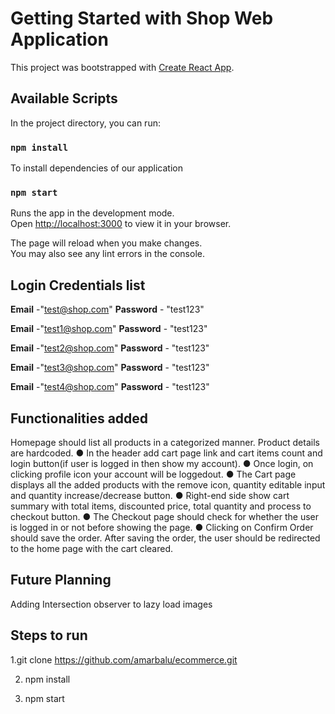 # Getting Started with Shop Web Application

This project was bootstrapped with [Create React App](https://github.com/facebook/create-react-app).

## Available Scripts

In the project directory, you can run:

### `npm install`
To install dependencies of our application

### `npm start`

Runs the app in the development mode.\
Open [http://localhost:3000](http://localhost:3000) to view it in your browser.

The page will reload when you make changes.\
You may also see any lint errors in the console.

## Login Credentials list

   **Email** -"test@shop.com"
   **Password** - "test123"

  **Email** -"test1@shop.com"
   **Password** - "test123"

  **Email** -"test2@shop.com"
   **Password** - "test123"

  **Email** -"test3@shop.com"
   **Password** - "test123"

  **Email** -"test4@shop.com"
   **Password** - "test123"
   
## Functionalities added
Homepage should list all products in a categorized manner. Product details
are hardcoded.
● In the header add cart page link and cart items count and login button(if
user is logged in then show my account).
● Once login, on clicking profile icon your account will be loggedout.
● The Cart page displays all the added products with the remove icon, quantity
editable input and quantity increase/decrease button.
● Right-end side show cart summary with total items, discounted price, total
quantity and process to checkout button.
● The Checkout page should check for whether the user is logged in or not
before showing the page.
● Clicking on Confirm Order should save the order. After saving the order, the
user should be redirected to the home page with the cart cleared.

## Future Planning

Adding Intersection observer to lazy load images

## Steps to run
1.git clone https://github.com/amarbalu/ecommerce.git 

2. npm install

3. npm start

